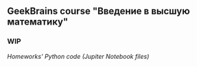 ## GeekBrains course "Введение в высшую математику"

### WIP

_Homeworks' Python code (Jupiter Notebook files)_
